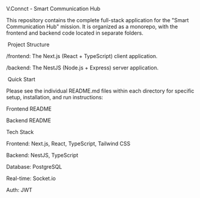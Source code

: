 V.Connct - Smart Communication Hub



This repository contains the complete full-stack application for the "Smart Communication Hub" mission. It is organized as a monorepo, with the frontend and backend code located in separate folders.



&nbsp;Project Structure



/frontend: The Next.js (React + TypeScript) client application.



/backend: The NestJS (Node.js + Express) server application.



&nbsp;Quick Start



Please see the individual README.md files within each directory for specific setup, installation, and run instructions:



Frontend README



Backend README



Tech Stack



Frontend: Next.js, React, TypeScript, Tailwind CSS



Backend: NestJS, TypeScript



Database: PostgreSQL



Real-time: Socket.io



Auth: JWT

